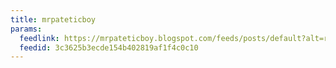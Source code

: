 ```yaml
---
title: mrpateticboy
params:
  feedlink: https://mrpateticboy.blogspot.com/feeds/posts/default?alt=rss
  feedid: 3c3625b3ecde154b402819af1f4c0c10
---
```

